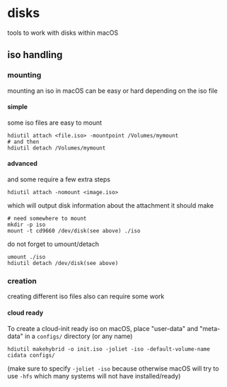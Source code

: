 disks
===

tools to work with disks within macOS

## iso handling

### mounting

mounting an iso in macOS can be easy or hard depending on the iso file

#### simple

some iso files are easy to mount
```
hdiutil attach <file.iso> -mountpoint /Volumes/mymount
# and then
hdiutil detach /Volumes/mymount
```

#### advanced

and some require a few extra steps
```
hdiutil attach -nomount <image.iso>
```

which will output disk information about the attachment it should make
```
# need somewhere to mount
mkdir -p iso
mount -t cd9660 /dev/disk(see above) ./iso
```

do not forget to umount/detach
```
umount ./iso
hdiutil detach /dev/disk(see above)
```

### creation

creating different iso files also can require some work

#### cloud ready

To create a cloud-init ready iso on macOS, place "user-data" and "meta-data" in a `configs/` directory (or any name)

```
hdiutil makehybrid -o init.iso -joliet -iso -default-volume-name cidata configs/
```

(make sure to specify `-joliet -iso` because otherwise macOS will try to use `-hfs` which many systems will not have installed/ready)

